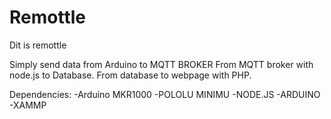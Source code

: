 # Remottle
Dit is remottle

Simply send data from Arduino to MQTT BROKER
From MQTT broker with node.js to Database.
From database to webpage with PHP. 

Dependencies:
-Arduino MKR1000
-POLOLU MINIMU
-NODE.JS
-ARDUINO
-XAMMP

